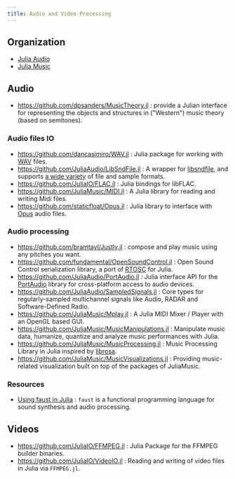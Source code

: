 ```yaml
---
title: Audio and Video Processing
---
```


## Organization

- [Julia Audio](https://github.com/JuliaAudio)
- [Julia Music](https://github.com/JuliaMusic)

## Audio

- https://github.com/dpsanders/MusicTheory.jl : provide a Julian interface for representing the objects and structures in ("Western") music theory (based on semitones).

### Audio files IO

- https://github.com/dancasimiro/WAV.jl : Julia package for working with [WAV](https://en.wikipedia.org/wiki/WAV) files.
- https://github.com/JuliaAudio/LibSndFile.jl : A wrapper for [libsndfile](http://www.mega-nerd.com/libsndfile/), and supports [a wide variety](http://www.mega-nerd.com/libsndfile/) of file and sample formats.
- https://github.com/JuliaIO/FLAC.jl : Julia bindings for libFLAC.
- https://github.com/JuliaMusic/MIDI.jl : A Julia library for reading and writing Midi files.
- https://github.com/staticfloat/Opus.jl : Julia library to interface with [Opus](https://www.opus-codec.org/) audio files.

### Audio processing

- https://github.com/bramtayl/Justly.jl : compose and play music using any pitches you want.
- https://github.com/fundamental/OpenSoundControl.jl : Open Sound Control serialization library, a port of [RTOSC](https://github.com/fundamental/rtosc) for Julia.
- https://github.com/JuliaAudio/PortAudio.jl : Julia interface API for the [PortAudio](http://www.portaudio.com/) library for cross-platform access to audio devices.
- https://github.com/JuliaAudio/SampledSignals.jl : Core types for regularly-sampled multichannel signals like Audio, RADAR and Software-Defined Radio.
- https://github.com/JuliaMusic/Mplay.jl : A Julia MIDI Mixer / Player with an OpenGL based GUI.
- https://github.com/JuliaMusic/MusicManipulations.jl : Manipulate music data, humanize, quantize and analyze music performances with Julia.
- https://github.com/JuliaMusic/MusicProcessing.jl : Music Processing Library in Julia inspired by [librosa](https://librosa.org/doc/latest/index.html).
- https://github.com/JuliaMusic/MusicVisualizations.jl : Providing music-related visualization built on top of the packages of JuliaMusic.

### Resources

- [Using faust in Julia](https://faustdoc.grame.fr/tutorials/julia/) : `faust` is a functional programming language for sound synthesis and audio processing.

## Videos

- https://github.com/JuliaIO/FFMPEG.jl : Julia Package for the FFMPEG builder binaries.
- https://github.com/JuliaIO/VideoIO.jl : Reading and writing of video files in Julia via `FFMPEG.jl`.
